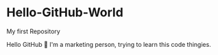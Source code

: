 # Hello-GitHub-World
My first Repository

Hello GitHub 👋 I'm a marketing person, trying to learn this code thingies.